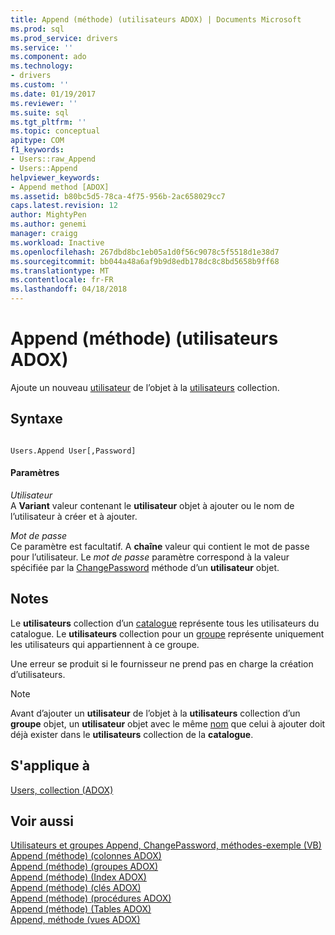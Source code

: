 ```yaml
---
title: Append (méthode) (utilisateurs ADOX) | Documents Microsoft
ms.prod: sql
ms.prod_service: drivers
ms.service: ''
ms.component: ado
ms.technology:
- drivers
ms.custom: ''
ms.date: 01/19/2017
ms.reviewer: ''
ms.suite: sql
ms.tgt_pltfrm: ''
ms.topic: conceptual
apitype: COM
f1_keywords:
- Users::raw_Append
- Users::Append
helpviewer_keywords:
- Append method [ADOX]
ms.assetid: b80bc5d5-78ca-4f75-956b-2ac658029cc7
caps.latest.revision: 12
author: MightyPen
ms.author: genemi
manager: craigg
ms.workload: Inactive
ms.openlocfilehash: 267dbd8bc1eb05a1d0f56c9078c5f5518d1e38d7
ms.sourcegitcommit: bb044a48a6af9b9d8edb178dc8c8bd5658b9ff68
ms.translationtype: MT
ms.contentlocale: fr-FR
ms.lasthandoff: 04/18/2018
---
```

# <a name="append-method-adox-users"></a>Append (méthode) (utilisateurs ADOX)
Ajoute un nouveau [utilisateur](../../../ado/reference/adox-api/user-object-adox.md) de l’objet à la [utilisateurs](../../../ado/reference/adox-api/users-collection-adox.md) collection.  
  
## <a name="syntax"></a>Syntaxe  
  
```  
  
Users.Append User[,Password]  
```  
  
#### <a name="parameters"></a>Paramètres  
 *Utilisateur*  
 A **Variant** valeur contenant le **utilisateur** objet à ajouter ou le nom de l’utilisateur à créer et à ajouter.  
  
 *Mot de passe*  
 Ce paramètre est facultatif. A **chaîne** valeur qui contient le mot de passe pour l’utilisateur. Le *mot de passe* paramètre correspond à la valeur spécifiée par la [ChangePassword](../../../ado/reference/adox-api/changepassword-method-adox.md) méthode d’un **utilisateur** objet.  
  
## <a name="remarks"></a>Notes  
 Le **utilisateurs** collection d’un [catalogue](../../../ado/reference/adox-api/catalog-object-adox.md) représente tous les utilisateurs du catalogue. Le **utilisateurs** collection pour un [groupe](../../../ado/reference/adox-api/group-object-adox.md) représente uniquement les utilisateurs qui appartiennent à ce groupe.  
  
 Une erreur se produit si le fournisseur ne prend pas en charge la création d’utilisateurs.  
  
> [!NOTE]
>  Avant d’ajouter un **utilisateur** de l’objet à la **utilisateurs** collection d’un **groupe** objet, un **utilisateur** objet avec le même [nom](../../../ado/reference/adox-api/name-property-adox.md) que celui à ajouter doit déjà exister dans le **utilisateurs** collection de la **catalogue**.  
  
## <a name="applies-to"></a>S'applique à  
 [Users, collection (ADOX)](../../../ado/reference/adox-api/users-collection-adox.md)  
  
## <a name="see-also"></a>Voir aussi  
 [Utilisateurs et groupes Append, ChangePassword, méthodes-exemple (VB)](../../../ado/reference/adox-api/groups-and-users-append-changepassword-methods-example-vb.md)   
 [Append (méthode) (colonnes ADOX)](../../../ado/reference/adox-api/append-method-adox-columns.md)   
 [Append (méthode) (groupes ADOX)](../../../ado/reference/adox-api/append-method-adox-groups.md)   
 [Append (méthode) (Index ADOX)](../../../ado/reference/adox-api/append-method-adox-indexes.md)   
 [Append (méthode) (clés ADOX)](../../../ado/reference/adox-api/append-method-adox-keys.md)   
 [Append (méthode) (procédures ADOX)](../../../ado/reference/adox-api/append-method-adox-procedures.md)   
 [Append (méthode) (Tables ADOX)](../../../ado/reference/adox-api/append-method-adox-tables.md)   
 [Append, méthode (vues ADOX)](../../../ado/reference/adox-api/append-method-adox-views.md)
